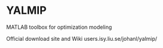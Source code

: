 YALMIP
======

MATLAB toolbox for optimization modeling

Official download site and Wiki users.isy.liu.se/johanl/yalmip/
